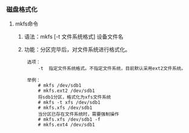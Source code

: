 ### 磁盘格式化 ###
1. mkfs命令
	1. 语法：mkfs [-t 文件系统格式] 设备文件名
	2. 功能：分区完毕后，对文件系统进行格式化。

			选项：
				-t	指定文件系统格式。不指定文件系统，目前默认采用ext2文件系统。
			
			举例：
				# mkfs /dev/sdb1
				# mkfs.ext2 /dev/sdb1
				将sdb1分区，格式化为xfs文件系统
				# mkfs -t xfs /dev/sdb1
				# mkfs.xfs /dev/sdb1
				当分区已存在文件系统时，需要强制操作
				# mkfs.xfs /dev/sdb1 -f
				# mkfs.ext4 /dev/sdb1